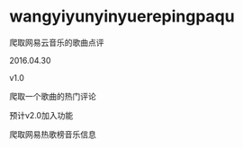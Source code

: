 # wangyiyunyinyuerepingpaqu
爬取网易云音乐的歌曲点评

2016.04.30

v1.0

爬取一个歌曲的热门评论


预计v2.0加入功能

爬取网易热歌榜音乐信息



